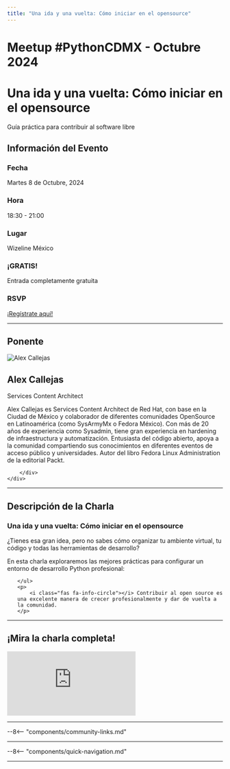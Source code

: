 ```yaml
---
title: "Una ida y una vuelta: Cómo iniciar en el opensource"
---
```


# Meetup #PythonCDMX <i class="fab fa-python"></i> - Octubre 2024

<div class="meetup-hero">
    <h1>Una ida y una vuelta: Cómo iniciar en el opensource</h1>
    <p class="meetup-subtitle">Guía práctica para contribuir al software libre</p>
</div>

## Información del Evento

<div class="event-details">
    <div class="detail-card date-card">
        <h3><i class="fas fa-calendar-alt"></i> Fecha</h3>
        <p>Martes 8 de Octubre, 2024</p>
    </div>
    <div class="detail-card time-card">
        <h3><i class="fas fa-clock"></i> Hora</h3>
        <p>18:30 - 21:00</p>
    </div>
    <div class="detail-card location-card">
        <h3><i class="fas fa-map-marker-alt"></i> Lugar</h3>
        <p>Wizeline México</p>
    </div>
    <div class="detail-card free-card">
        <h3><i class="fas fa-gift"></i> ¡GRATIS!</h3>
        <p>Entrada completamente gratuita</p>
    </div>
    <div class="detail-card rsvp-card">
        <h3><i class="fas fa-ticket-alt"></i> RSVP</h3>
        <p><a href="https://www.meetup.com/python-mexico/">¡Regístrate aquí!</a></p>
    </div>
</div>

---

## Ponente

<div class="speaker-section">
    <div class="speaker-photo">
        <img src="/../../images/ponentes/ponentePythonCDMX.jpg" alt="Alex Callejas">
    </div>
    <div class="speaker-info">
        <h2>Alex Callejas</h2>
        <p class="speaker-role">Services Content Architect</p>
        <p class="speaker-bio">Alex Callejas es Services Content Architect de Red Hat, con base en la Ciudad de México y colaborador de diferentes comunidades OpenSource en Latinoamérica (como SysArmyMx o Fedora México). Con más de 20 años de experiencia como Sysadmin, tiene gran experiencia en hardening de infraestructura y automatización. Entusiasta del código abierto, apoya a la comunidad compartiendo sus conocimientos en diferentes eventos de acceso público y universidades. Autor del libro Fedora Linux Administration de la editorial Packt.</p>
        <div class="speaker-links">
            
            
            
        </div>
    </div>
</div>

---

## Descripción de la Charla

<div class="talk-description">
    <h3><i class="fas fa-rocket"></i> Una ida y una vuelta: Cómo iniciar en el opensource</h3>
    <p>¿Tienes esa gran idea, pero no sabes cómo organizar tu ambiente virtual, tu código y todas las herramientas de desarrollo?</p>
    <p>En esta charla exploraremos las mejores prácticas para configurar un entorno de desarrollo Python profesional:</p>
    <ul>
        
    </ul>
    <p>
        <i class="fas fa-info-circle"></i> Contribuir al open source es una excelente manera de crecer profesionalmente y dar de vuelta a la comunidad.
    </p>
</div>

---

## ¡Mira la charla completa!

<div class="video-section">
    <div class="video-container">
        <div class="video-wrapper">
            <iframe
                src="https://www.youtube.com/embed/U3I5fVrnq-g"
                title="Meetup PythonCDMX Octubre 2024"
                frameborder="0"
                allow="accelerometer; autoplay; clipboard-write; encrypted-media; gyroscope; picture-in-picture; web-share"
                allowfullscreen>
            ></iframe>
        </div>
    </div>
</div>

---

--8<-- "components/community-links.md"

---

--8<-- "components/quick-navigation.md"

---

